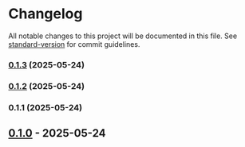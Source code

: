 # Changelog

All notable changes to this project will be documented in this file. See [standard-version](https://github.com/conventional-changelog/standard-version) for commit guidelines.

### [0.1.3](https://github.com/orav-jozsef/psi-header-checker/compare/v0.1.2...v0.1.3) (2025-05-24)

### [0.1.2](https://github.com/orav-jozsef/psi-header-checker/compare/v0.1.1...v0.1.2) (2025-05-24)

### 0.1.1 (2025-05-24)

## [0.1.0] - 2025-05-24

[0.1.0]: https://github.com/orav-jozsef/psi-header-checker/releases/tag/v0.1.0